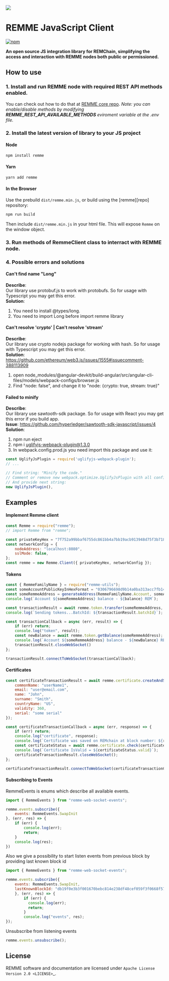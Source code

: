 <img src="https://avatars1.githubusercontent.com/u/29229038" />

REMME JavaScript Client
==========
[![npm](https://img.shields.io/npm/dm/remme.svg)](https://www.npmjs.com/package/remme)

**An open source JS integration library for REMChain, simplifying the access and interaction with REMME nodes both public or permissioned.**

## How to use
### 1. Install and run REMME node with required REST API methods  enabled.
You can check out how to do that at [REMME core repo](https://github.com/Remmeauth/remme-core/).
*Note: you can enable/disable methods by modifying **REMME_REST_API_AVAILABLE_METHODS** eviroment variable at the .env file.*

### 2. Install the latest version of library to your JS project
#### Node

```bash
npm install remme
```

#### Yarn

```bash
yarn add remme
```

#### In the Browser

Use the prebuild ``dist/remme.min.js``, or
build using the [remme][repo] repository:

```bash
npm run build
```

Then include `dist/remme.min.js` in your html file.
This will expose `Remme` on the window object.

### 3. Run methods of **RemmeClient** class to interract with REMME node.

### 4. Possible errors and solutions
#### Can't find name "Long"
**Describe**:<br />
Our library use protobuf.js to work with protobufs.
So for usage with Typescript you may get this error.<br />
**Solution**:<br />
1. You need to install @types/long.<br />
2. You need to import Long before import remme library

#### Can't resolve 'crypto' | Can't resolve 'stream'
**Describe**:<br />
Our library use crypto nodejs package for working with hash.
So for usage with Typescript you may get this error.<br />
**Solution**:<br />
https://github.com/ethereum/web3.js/issues/1555#issuecomment-388113909<br />
1. open node_modules/@angular-devkit/build-angular/src/angular-cli-files/models/webpack-configs/browser.js
2. Find "node: false", and change it to "node: {crypto: true, stream: true}"

#### Failed to minify
**Describe**:<br />
Our library use sawtooth-sdk package.
So for usage with React you may get this error if you build app.<br />
**Issue**: https://github.com/hyperledger/sawtooth-sdk-javascript/issues/4<br />
**Solution**:<br />
1. npm run eject
2. npm i uglifyjs-webpack-plugin@1.3.0
3. In webpack.config.prod.js you need import this package and use it:

```js
const UglifyJsPlugin = require('uglifyjs-webpack-plugin');
// ...

// Find string: "Minify the code."
// Comment or remove new webpack.optimize.UglifyJsPlugin with all configuration after this string.
// And provide next string:
new UglifyJsPlugin(),
```


## Examples
#### Implement Remme client
```js
const Remme = require("remme");
// import Remme from "remme";

const privateKeyHex = "7f752a99bbaf6755dc861bb4a7bb19acb913948d75f3b718ff4545d01d9d4f10";
const networkConfig = {
    nodeAddress: "localhost:8080",
    sslMode: false,
};
const remme = new Remme.Client({ privateKeyHex, networkConfig });
```

#### Tokens
```js
const { RemmeFamilyName } = require("remme-utils");
const someAccountPublicKeyInHexFormat = "0306796698d9b14a0ba313acc7fb14f69d8717393af5b02cc292d72009b97d8759";
const someRemmeAddress = generateAddress(RemmeFamilyName.Account, someAccountPublicKeyInHexFormat);
console.log(`Account ${someRemmeAddress} balance - ${balance} REM`);

const transactionResult = await remme.token.transfer(someRemmeAddress, 100);
console.log(`Sending tokens...BatchId: ${transactionResult.batchId}`);

const transactionCallback = async (err, result) => {
    if (err) return;
    console.log("token", result);
    const newBalance = await remme.token.getBalance(someRemmeAddress);
    console.log(`Account ${someRemmeAddress} balance - ${newBalance} REM`);
    transactionResult.closeWebSocket()
};

transactionResult.connectToWebSocket(transactionCallback);
```

#### Certificates
```js
const certificateTransactionResult = await remme.certificate.createAndStore({
    commonName: "userName1",
    email: "user@email.com",
    name: "John",
    surname: "Smith",
    countryName: "US",
    validity: 360,
    serial: "some serial"
});

const certificateTransactionCallback = async (err, response) => {
    if (err) return;
    console.log("certificate", response);
    console.log(`Certificate was saved on REMchain at block number: ${response.block_number}`);
    const certificateStatus = await remme.certificate.check(certificateTransactionResult.certificate);
    console.log(`Certificate IsValid = ${certificateStatus.valid}`);
    certificateTransactionResult.closeWebSocket();
};

certificateTransactionResult.connectToWebSocket(certificateTransactionCallback);
```

#### Subscribing to Events
RemmeEvents is enums which describe all available events.
```js
import { RemmeEvents } from "remme-web-socket-events";

remme.events.subscribe({
    events: RemmeEvents.SwapInit
}, (err, res) => {
    if (err) {
        console.log(err);
        return;
    }
    console.log(res);
})
```

Also we give a possibility to start listen events from previous block by providing last known block id

```js
import { RemmeEvents } from "remme-web-socket-events";

remme.events.subscribe({
    events: RemmeEvents.SwapInit,
    lastKnownBlockId: "db19f0e3b3f001670bebc814e238df48cef059f3f0668f57702ba9ff0c4b8ec45c7298f08b4c2fa67602da27a84b3df5dc78ce0f7774b3d3ae094caeeb9cbc82"
    }, (err, res) => {
        if (err) {
          console.log(err);
          return;
        }
        console.log("events", res);
});
```

Unsubscribe from listening events

```js
remme.events.unsubscribe();
```

## License

REMME software and documentation are licensed under `Apache License Version 2.0 <LICENSE>`_.
